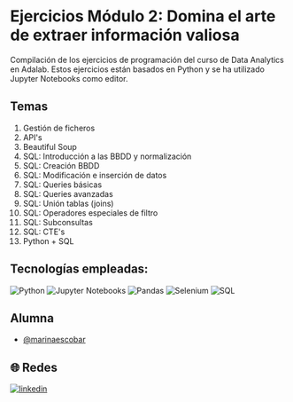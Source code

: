 # Ejercicios Módulo 2: Domina el arte de extraer información valiosa

Compilación de los ejercicios de programación del curso de Data Analytics en Adalab. Estos ejercicios están basados en Python y se ha utilizado Jupyter Notebooks como editor. 

## Temas

1. Gestión de ficheros
2. API's
3. Beautiful Soup
4. SQL: Introducción a las BBDD y normalización
5. SQL: Creación BBDD
6. SQL: Modificación e inserción de datos
7. SQL: Queries básicas
8. SQL: Queries avanzadas
9. SQL: Unión tablas (joins)
10. SQL: Operadores especiales de filtro
11. SQL: Subconsultas
12. SQL: CTE's
13. Python + SQL

## Tecnologías empleadas:
![Python](https://img.shields.io/badge/Python-3.9.7-3776AB?style=flat&logo=python&logoColor=%23ffffff&labelColor=%233776AB)
![Jupyter Notebooks](https://img.shields.io/badge/Jupyter-Notebooks-F37626?style=flat&logo=jupyter&logoColor=%23ffffff&labelColor=%23F37626)
![Pandas](https://img.shields.io/badge/Pandas-150458?style=flat&logo=pandas&labelColor=%23150458)
![Selenium](https://img.shields.io/badge/Selenium-43B02A?logo=Selenium&logoColor=%23ffffff)
![SQL](https://img.shields.io/badge/MySQL-%234479A1?style=flat&logo=mysql&logoColor=%23ffffff&labelColor=%234479A1) 


## Alumna

- [@marinaescobar](https://www.github.com/marinaescobar)


## 🌐 Redes
[![linkedin](https://img.shields.io/badge/linkedin-0A66C2?style=for-the-badge&logo=linkedin&logoColor=white)](https://www.linkedin.com/in/marinaescobarperez/)
